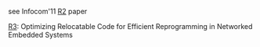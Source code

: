 see Infocom'11 [R2](https://code.google.com/p/r3-dongw/source/detail?r=2) paper

[R3](https://code.google.com/p/r3-dongw/source/detail?r=3): Optimizing Relocatable Code for Efficient Reprogramming in Networked Embedded Systems